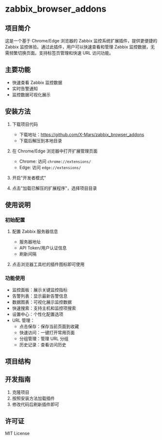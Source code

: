 # zabbix_browser_addons

## 项目简介
这是一个基于 Chrome/Edge 浏览器的 Zabbix 监控系统扩展插件，提供更便捷的 Zabbix 监控体验。通过此插件，用户可以快速查看和管理 Zabbix 监控数据，无需频繁切换页面。支持标签页管理和快速 URL 访问功能。

## 主要功能
- 快速查看 Zabbix 监控数据
- 实时告警通知
- 监控数据可视化展示


## 安装方法
1. 下载项目代码
   - 下载地址：https://github.com/X-Mars/zabbix_browser_addons
   - 下载后解压到本地目录

2. 在 Chrome/Edge 浏览器中打开扩展管理页面
   - Chrome: 访问 `chrome://extensions/`
   - Edge: 访问 `edge://extensions/`
3. 开启"开发者模式"
3. 点击"加载已解压的扩展程序"，选择项目目录

## 使用说明
### 初始配置
1. 配置 Zabbix 服务器信息
   - 服务器地址
   - API Token/用户认证信息
   - 刷新间隔

3. 点击浏览器工具栏的插件图标即可使用

### 功能使用
- 监控面板：展示关键监控指标
- 告警列表：显示最新告警信息
- 数据图表：可视化展示监控数据
- 快速搜索：支持主机和监控项搜索
- 设置中心：个性化配置选项
- URL 管理：
  - 点击保存：保存当前页面到收藏
  - 快速访问：一键打开常用页面
  - 分组管理：管理 URL 分组
  - 历史记录：查看访问历史

## 项目结构

## 开发指南
1. 克隆项目
2. 按照安装方法加载插件
3. 修改代码后刷新插件即可

## 许可证
MIT License
